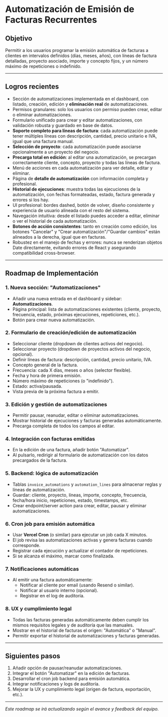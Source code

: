 # Automatización de Emisión de Facturas Recurrentes

## Objetivo
Permitir a los usuarios programar la emisión automática de facturas a clientes en intervalos definidos (días, meses, años), con líneas de factura detalladas, proyecto asociado, importe y concepto fijos, y un número máximo de repeticiones o indefinido.

---

## Logros recientes

- Sección de automatizaciones implementada en el dashboard, con listado, creación, edición y **eliminación real** de automatizaciones.
- Permisos granulares: solo los usuarios con permiso pueden crear, editar o eliminar automatizaciones.
- Formulario unificado para crear y editar automatizaciones, con validación robusta y guardado en base de datos.
- **Soporte completo para líneas de factura**: cada automatización puede tener múltiples líneas con descripción, cantidad, precio unitario e IVA, igual que una factura manual.
- **Selección de proyecto**: cada automatización puede asociarse opcionalmente a un proyecto del negocio.
- **Precarga total en edición**: al editar una automatización, se precargan correctamente cliente, concepto, proyecto y todas las líneas de factura.
- Menú de acciones en cada automatización para ver detalle, editar y eliminar.
- Página de **detalle de automatización** con información completa y profesional.
- **Historial de ejecuciones**: muestra todas las ejecuciones de la automatización, con fechas formateadas, estado, factura generada y errores si los hay.
- UI profesional: bordes dashed, botón de volver, diseño consistente y experiencia de usuario alineada con el resto del sistema.
- Navegación intuitiva: desde el listado puedes acceder a editar, eliminar o ver el historial de cada automatización.
- **Botones de acción consistentes**: tanto en creación como edición, los botones "Cancelar" y "Crear automatización"/"Guardar cambios" están alineados a la derecha, igual que en facturas.
- Robustez en el manejo de fechas y errores: nunca se renderizan objetos Date directamente, evitando errores de React y asegurando compatibilidad cross-browser.

---

## Roadmap de Implementación

### 1. Nueva sección: "Automatizaciones"
- Añadir una nueva entrada en el dashboard y sidebar: **Automatizaciones**.
- Página principal: lista de automatizaciones existentes (cliente, proyecto, frecuencia, estado, próximas ejecuciones, repeticiones, etc.).
- Botón para crear nueva automatización.

### 2. Formulario de creación/edición de automatización
- Seleccionar cliente (dropdown de clientes activos del negocio).
- Seleccionar proyecto (dropdown de proyectos activos del negocio, opcional).
- Definir líneas de factura: descripción, cantidad, precio unitario, IVA.
- Concepto general de la factura.
- Frecuencia: cada X días, meses o años (selector flexible).
- Fecha y hora de primera emisión.
- Número máximo de repeticiones (o "indefinido").
- Estado: activa/pausada.
- Vista previa de la próxima factura a emitir.

### 3. Edición y gestión de automatizaciones
- Permitir pausar, reanudar, editar o eliminar automatizaciones.
- Mostrar historial de ejecuciones y facturas generadas automáticamente.
- Precarga completa de todos los campos al editar.

### 4. Integración con facturas emitidas
- En la edición de una factura, añadir botón "Automatizar".
- Al pulsarlo, redirigir al formulario de automatización con los datos precargados de la factura.

### 5. Backend: lógica de automatización
- Tablas `invoice_automations` y `automation_lines` para almacenar reglas y líneas de automatización.
- Guardar: cliente, proyecto, líneas, importe, concepto, frecuencia, fecha/hora inicio, repeticiones, estado, timestamps, etc.
- Crear endpoint/server action para crear, editar, pausar y eliminar automatizaciones.

### 6. Cron job para emisión automática
- Usar **Vercel Cron** (o similar) para ejecutar un job cada X minutos.
- El job revisa las automatizaciones activas y genera facturas cuando corresponde.
- Registrar cada ejecución y actualizar el contador de repeticiones.
- Si se alcanza el máximo, marcar como finalizada.

### 7. Notificaciones automáticas
- Al emitir una factura automáticamente:
  - Notificar al cliente por email (usando Resend o similar).
  - Notificar al usuario interno (opcional).
  - Registrar en el log de auditoría.

### 8. UX y cumplimiento legal
- Todas las facturas generadas automáticamente deben cumplir los mismos requisitos legales y de auditoría que las manuales.
- Mostrar en el historial de facturas el origen: "Automática" o "Manual".
- Permitir exportar el historial de automatizaciones y facturas generadas.

---

## Siguientes pasos
1. Añadir opción de pausar/reanudar automatizaciones.
2. Integrar el botón "Automatizar" en la edición de facturas.
3. Desarrollar el cron job backend para emisión automática.
4. Integrar notificaciones y logs de auditoría.
5. Mejorar la UX y cumplimiento legal (origen de factura, exportación, etc.).

---

*Este roadmap se irá actualizando según el avance y feedback del equipo.*
